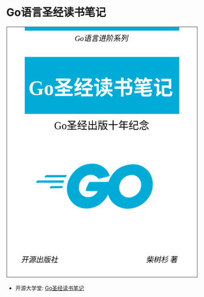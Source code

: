# Go语言圣经读书笔记

<img width="520px"  height="660px" src="cover.svg" />

- 开源大学堂: [Go圣经读书笔记](https://golang.beta.oscollege.net/os/gopl-notes-zh)
